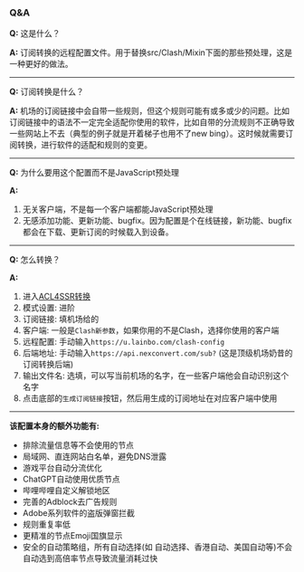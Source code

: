 ### Q&A
**Q:** 这是什么？

**A:** 订阅转换的远程配置文件。用于替换src/Clash/Mixin下面的那些预处理，这是一种更好的做法。

---
**Q:** 订阅转换是什么？

**A:** 机场的订阅链接中会自带一些规则，但这个规则可能有或多或少的问题。比如订阅链接中的语法不一定完全适配你使用的软件，比如自带的分流规则不正确导致一些网站上不去（典型的例子就是开着梯子也用不了new bing）。这时候就需要订阅转换，进行软件的适配和规则的变更。

---

**Q:** 为什么要用这个配置而不是JavaScript预处理

**A:** 

1. 无关客户端，不是每一个客户端都能JavaScript预处理
2. 无感添加功能、更新功能、bugfix。因为配置是个在线链接，新功能、bugfix都会在下载、更新订阅的时候载入到设备。

---

**Q:** 怎么转换？

**A:** 
1. 进入[ACL4SSR转换](https://acl4ssr-sub.github.io/)
2. 模式设置: 进阶
3. 订阅链接: 填机场给的
4. 客户端: 一般是`Clash新参数`，如果你用的不是Clash，选择你使用的客户端
5. 远程配置: 手动输入`https://u.lainbo.com/clash-config`
6. 后端地址: 手动输入`https://api.nexconvert.com/sub?` (这是顶级机场奶昔的订阅转换后端)
7. 输出文件名: 选填，可以写当前机场的名字，在一些客户端他会自动识别这个名字
8. 点击底部的`生成订阅链接`按钮，然后用生成的订阅地址在对应客户端中使用

---

**该配置本身的额外功能有:**
- 排除流量信息等不会使用的节点
- 局域网、直连网站白名单，避免DNS泄露
- 游戏平台自动分流优化
- ChatGPT自动使用优质节点
- 哔哩哔哩自定义解锁地区
- 完善的Adblock去广告规则
- Adobe系列软件的盗版弹窗拦截
- 规则重复率低
- 更精准的节点Emoji国旗显示
- 安全的自动策略组，所有自动选择(如 自动选择、香港自动、美国自动等)不会自动选到高倍率节点导致流量消耗过快

